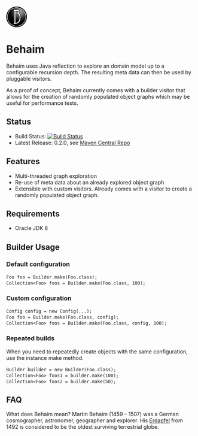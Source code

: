![behaim logo](logo.png)

# Behaim

Behaim uses Java reflection to explore an domain model up to a configurable recursion depth. The resulting meta data
can then be used by pluggable visitors. 

As a proof of concept, Behaim currently comes with a builder visitor that allows for the creation of randomly populated 
object graphs which may be useful for performance tests.

## Status
- Build Status: [![Build Status](https://travis-ci.org/chrisgleissner/behaim.svg?branch=master)](https://travis-ci.org/chrisgleissner/behaim)
- Latest Release: 0.2.0, see [Maven Central Repo](http://search.maven.org/#artifactdetails%7Ccom.github.chrisgleissner%7Cbehaim%7C0.2.0%7Cjar)

## Features
- Multi-threaded graph exploration
- Re-use of meta data about an already explored object graph
- Extensible with custom visitors. Already comes with a visitor to create a randomly populated object graph.

## Requirements
- Oracle JDK 8

## Builder Usage

### Default configuration
```
Foo foo = Builder.make(Foo.class);
Collection<Foo> foos = Builder.make(Foo.class, 100);
```

### Custom configuration
```
Config config = new Config(...);
Foo foo = Builder.make(Foo.class, config);
Collection<Foo> foos = Builder.make(Foo.class, config, 100);
```

### Repeated builds
When you need to repeatedly create objects with the same configuration, use the instance make method.
```
Builder builder = new Builder(Foo.class);
Collection<Foo> foos1 = builder.make(100);
Collection<Foo> foos2 = builder.make(50);
```

## FAQ

What does Behaim mean?
Martin Behaim (1459 – 1507) was a German cosmographer, astronomer, geographer and explorer. His [Erdapfel](https://en.wikipedia.org/wiki/Erdapfel) 
from 1492 is considered to be the oldest surviving terrestrial globe.
